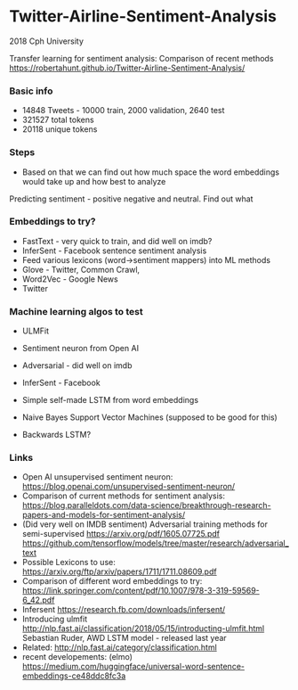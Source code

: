 # Twitter-Airline-Sentiment-Analysis
2018 Cph University

Transfer learning for sentiment analysis: Comparison of recent methods
https://robertahunt.github.io/Twitter-Airline-Sentiment-Analysis/

### Basic info
* 14848 Tweets - 10000 train, 2000 validation, 2640 test
* 321527 total tokens
* 20118 unique tokens

### Steps
* Based on that we can find out how much space the word embeddings would take up and how best to analyze

Predicting sentiment - positive negative and neutral.
Find out what 

### Embeddings to try?
* FastText - very quick to train, and did well on imdb?
* InferSent - Facebook sentence sentiment analysis
* Feed various lexicons (word->sentiment mappers) into ML methods
* Glove - Twitter, Common Crawl, 
* Word2Vec - Google News
* Twitter

### Machine learning algos to test
* ULMFit
* Sentiment neuron from Open AI
* Adversarial - did well on imdb
* InferSent - Facebook

* Simple self-made LSTM from word embeddings
* Naive Bayes Support Vector Machines (supposed to be good for this)
* Backwards LSTM?

### Links
* Open AI unsupervised sentiment neuron: https://blog.openai.com/unsupervised-sentiment-neuron/
* Comparison of current methods for sentiment analysis: https://blog.paralleldots.com/data-science/breakthrough-research-papers-and-models-for-sentiment-analysis/
* (Did very well on IMDB sentiment) Adversarial training methods for semi-supervised https://arxiv.org/pdf/1605.07725.pdf
https://github.com/tensorflow/models/tree/master/research/adversarial_text
* Possible Lexicons to use: https://arxiv.org/ftp/arxiv/papers/1711/1711.08609.pdf
* Comparison of different word embeddings to try: https://link.springer.com/content/pdf/10.1007/978-3-319-59569-6_42.pdf
* Infersent https://research.fb.com/downloads/infersent/
* Introducing ulmfit http://nlp.fast.ai/classification/2018/05/15/introducting-ulmfit.html
Sebastian Ruder, AWD LSTM model - released last year
 * Related: http://nlp.fast.ai/category/classification.html
* recent developements: (elmo) https://medium.com/huggingface/universal-word-sentence-embeddings-ce48ddc8fc3a 



